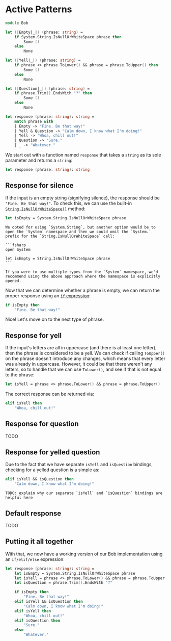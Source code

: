 # Active Patterns

```fsharp
module Bob

let (|Empty|_|) (phrase: string) =
    if System.String.IsNullOrWhiteSpace phrase then
        Some ()
    else
        None

let (|Yell|_|) (phrase: string) =
    if phrase <> phrase.ToLower() && phrase = phrase.ToUpper() then
        Some ()
    else
        None

let (|Question|_|) (phrase: string) =
    if phrase.Trim().EndsWith "?" then
        Some ()
    else
        None

let response (phrase: string): string =
    match phrase with
    | Empty -> "Fine. Be that way!"
    | Yell & Question -> "Calm down, I know what I'm doing!"
    | Yell -> "Whoa, chill out!"
    | Question -> "Sure."
    | _ -> "Whatever."

```

We start out with a function named `response` that takes a `string` as its sole parameter and returns a `string`:

```fsharp
let response (phrase: string): string
```

## Response for silence

If the input is an empty string (signifying silence), the response should be `"Fine. Be that way!"`.
To check this, we can use the built-in [`String.IsNullOrWhiteSpace()`][string.isnullorwhitespace] method:

```fsharp
let isEmpty = System.String.IsNullOrWhiteSpace phrase
```

````exercism/note
We opted for using `System.String`, but another option would be to open the `System` namespace and then we could omit the `System.` prefix for the `String.IsNullOrWhiteSpace` call:

```fsharp
open System

let isEmpty = String.IsNullOrWhiteSpace phrase
```

If you were to use multiple types from the `System` namespace, we'd recommend using the above approach where the namespace is explicitly opened.
````

Now that we can determine whether a phrase is empty, we can return the proper response using an [`if` expression][if-expressions]:

```fsharp
if isEmpty then
    "Fine. Be that way!"
```

Nice! Let's move on to the next type of phrase.

## Response for yell

If the input's letters are all in uppercase (and there is at least one letter), then the phrase is considered to be a yell.
We can check if calling `ToUpper()` on the phrase doesn't introduce any changes, which means that every letter was already in uppercase.
However, it could be that there weren't any letters, so to handle that we can use `ToLower()`, and see if that is not equal to the phrase:

```fsharp
let isYell = phrase <> phrase.ToLower() && phrase = phrase.ToUpper()
```

The correct response can be returned via:

```fsharp
elif isYell then
    "Whoa, chill out!"
```

## Response for question

TODO

## Response for yelled question

Due to the fact that we have separate `isYell` and `isQuestion` bindings, checking for a yelled question is a simple as:

```fsharp
elif isYell && isQuestion then
    "Calm down, I know what I'm doing!"
```

```exercism/note
TODO: explain why our separate `isYell` and `isQuestion` bindings are helpful here
```

## Default response

TODO

## Putting it all together

With that, we now have a working version of our Bob implementation using an `if/elif/else` expression:

```fsharp
let response (phrase: string): string =
    let isEmpty = System.String.IsNullOrWhiteSpace phrase
    let isYell = phrase <> phrase.ToLower() && phrase = phrase.ToUpper()
    let isQuestion = phrase.Trim().EndsWith "?"

    if isEmpty then
        "Fine. Be that way!"
    elif isYell && isQuestion then
        "Calm down, I know what I'm doing!"
    elif isYell then
        "Whoa, chill out!"
    elif isQuestion then
        "Sure."
    else
        "Whatever."
```

[if-expressions]: https://learn.microsoft.com/en-us/dotnet/fsharp/language-reference/conditional-expressions-if-then-else
[string.isnullorwhitespace]: https://learn.microsoft.com/en-us/dotnet/api/system.string.isnullorwhitespace
